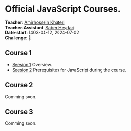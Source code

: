 # Official JavaScript Courses.
**Teacher**: [Amirhossein Khateri](https://ir.linkedin.com/in/amirhosseinkhateri)<br>
**Teacher-Assistant**: [Saber Heydari](https://saberheydari.ir/)<br>
**Date-start**: 1403-04-12, 2024-07-02<br>
**Challenge**: [🏁](https://github.com/amirhossein-github/teacher-khateri/blob/main/challenge/README.md)
## Course 1
- [Seesion 1](https://github.com/amirhossein-github/master-khateri/blob/main/course-1/session-1/README.md) Overview.
- [Seesion 2](https://github.com/amirhossein-github/master-khateri/blob/main/course-1/session-2/README.md) Prerequisites for JavaScript during the course.

## Course 2
Comming soon.

## Course 3
Comming soon.
